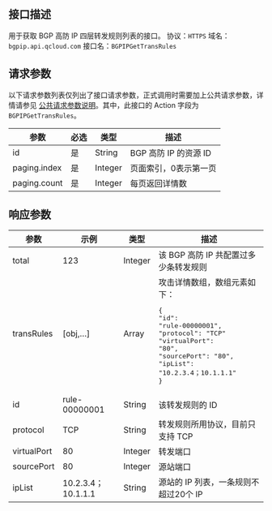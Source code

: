 

## 接口描述
用于获取 BGP 高防 IP 四层转发规则列表的接口。
协议：`HTTPS`
域名：`bgpip.api.qcloud.com`
接口名：`BGPIPGetTransRules`

## 请求参数
以下请求参数列表仅列出了接口请求参数，正式调用时需要加上公共请求参数，详情请参见 [公共请求参数说明](https://cloud.tencent.com/document/product/1014/31224)。其中，此接口的 Action 字段为 `BGPIPGetTransRules`。

| 参数 | 必选 | 类型 | 描述 |
|---------|---------|---------|---------|
| id | 是 | String | BGP 高防 IP 的资源 ID |
| paging.index | 是 | Integer | 页面索引，0表示第一页 |
| paging.count | 是 | Integer | 每页返回详情数 |

## 响应参数

| 参数 | 示例 | 类型 |	描述 |
|---------|---------|---------|---------|
| total | 123 | Integer | 该 BGP 高防 IP 共配置过多少条转发规则 |
| transRules | [obj,…] | Array | 攻击详情数组，数组元素如下：<pre>{</br>"id": "rule-00000001",</br>"protocol": "TCP" </br>"virtualPort": "80",</br>"sourcePort": "80",</br>"ipList": "10.2.3.4；10.1.1.1"</br>}</pre> |
| id | rule-00000001 | String | 该转发规则的 ID |
| protocol | TCP | String | 转发规则所用协议，目前只支持 TCP |
| virtualPort | 80 | Integer | 转发端口 |
| sourcePort | 80 | Integer | 源站端口 |
| ipList | 10.2.3.4；10.1.1.1 | String | 源站的 IP 列表，一条规则不超过20个 IP |
